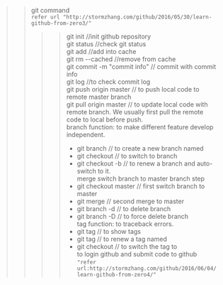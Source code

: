 >> git command  
`refer url "http://stormzhang.com/github/2016/05/30/learn-github-from-zero3/"`  
>>>> git init //init github repository  
>>>> git status //check git status  
>>>> git add <file> //add <file> into cache  
>>>> git rm --cached <file> //remove <file> from cache  
>>>> git commit -m "commit info" // commit with commit info  
>>>> git log //to check commit log  
>>>> git push origin master // to push local code to remote master branch  
>>>> git pull origin master // to update local code with remote branch. We usually first pull the remote code to local before push.  
>> branch function: to make different feature develop independent.  
>>>>- git branch <branch name> // to create a new branch named <branch name>  
>>>>- git checkout <branch name> // to switch to branch <branch name>  
>>>>- git checkout -b <branch name> // to renew a branch <branch name> and auto-switch to it.  
>> merge switch branch to master branch step  
>>>>- git checkout master // first switch branch to master  
>>>>- git merge <branch name> // second merge <branch name> to master  
>>>>- git branch -d <branch name> // to delete branch <branch name>  
>>>>- git branch -D <branch name> // to force delete branch <branch name>  
>> tag function: to traceback errors.  
>>>>- git tag // to show tags  
>>>>- git tag <tag name> // to renew a tag named <tag name>  
>>>>- git checkout <tag name> // to switch the tag to <tag name>  
>> to login github and submit code to github  
`"refer url:http://stormzhang.com/github/2016/06/04/learn-github-from-zero4/"`  
